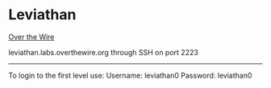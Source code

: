 # Leviathan
[Over the Wire](https://overthewire.org/wargames/leviathan/ "Leviathan")

leviathan.labs.overthewire.org through SSH on port 2223

---

To login to the first level use:
Username: leviathan0
Password: leviathan0
